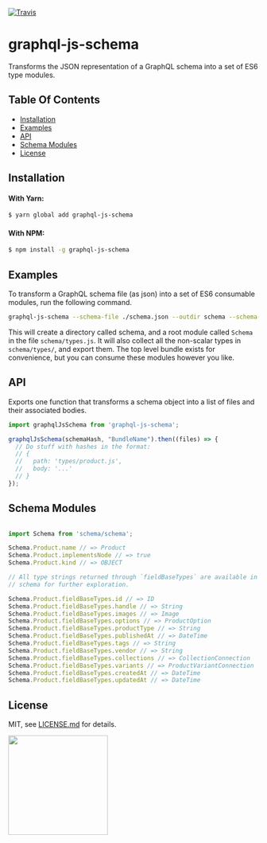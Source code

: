 [![Travis](https://travis-ci.com/Shopify/graphql-js-schema.svg?branch=master)](https://travis-ci.com/Shopify/graphql-js-schema)

# graphql-js-schema

Transforms the JSON representation of a GraphQL schema into a set of ES6 type modules.

## Table Of Contents

- [Installation](#installation)
- [Examples](#examples)
- [API](#api)
- [Schema Modules](#schema-modules)
- [License](http://github.com/Shopify/graphql-js-schema/blob/master/LICENSE.md)

## Installation

#### With Yarn:

```bash
$ yarn global add graphql-js-schema
```

#### With NPM:

```bash
$ npm install -g graphql-js-schema
```

## Examples

To transform a GraphQL schema file (as json) into a set of ES6 consumable
modules, run the following command.

```bash
graphql-js-schema --schema-file ./schema.json --outdir schema --schema-bundle-name="Types"
```

This will create a directory called schema, and a root module called `Schema` in
the file `schema/types.js`. It will also collect all the non-scalar types in
`schema/types/`, and export them. The top level bundle exists for convenience,
but you can consume these modules however you like.

## API

Exports one function that transforms a schema object into a list of files and
their associated bodies.

```javascript
import graphqlJsSchema from 'graphql-js-schema';

graphqlJsSchema(schemaHash, "BundleName").then((files) => {
  // Do stuff with hashes in the format:
  // {
  //   path: 'types/product.js',
  //   body: '...'
  // }
});
```

## Schema Modules

```javascript

import Schema from 'schema/schema';

Schema.Product.name // => Product
Schema.Product.implementsNode // => true
Schema.Product.kind // => OBJECT

// All type strings returned through `fieldBaseTypes` are available in the
// schema for further exploration.

Schema.Product.fieldBaseTypes.id // => ID
Schema.Product.fieldBaseTypes.handle // => String
Schema.Product.fieldBaseTypes.images // => Image
Schema.Product.fieldBaseTypes.options // => ProductOption
Schema.Product.fieldBaseTypes.productType // => String
Schema.Product.fieldBaseTypes.publishedAt // => DateTime
Schema.Product.fieldBaseTypes.tags // => String
Schema.Product.fieldBaseTypes.vendor // => String
Schema.Product.fieldBaseTypes.collections // => CollectionConnection
Schema.Product.fieldBaseTypes.variants // => ProductVariantConnection
Schema.Product.fieldBaseTypes.createdAt // => DateTime
Schema.Product.fieldBaseTypes.updatedAt // => DateTime

```

## License

MIT, see [LICENSE.md](http://github.com/Shopify/graphql-js-schema/blob/master/LICENSE.md) for details.

<img src="https://cdn.shopify.com/shopify-marketing_assets/builds/19.0.0/shopify-full-color-black.svg" width="200" />
